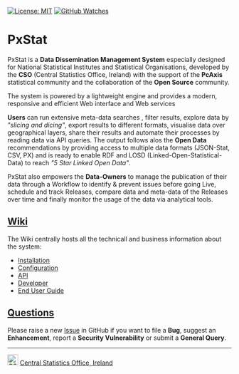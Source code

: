 
[![License: MIT](https://img.shields.io/badge/License-MIT-yellow.svg)](https://opensource.org/licenses/MIT)
[![GitHub Watches](https://img.shields.io/github/watchers/goncaloperes/Project-CodeIgniter-CMS.svg?style=social&label=Watch&maxAge=2592000)](https://github.com/goncaloperes/Project-CodeIgniter-CMS/watchers)

# PxStat
PxStat is a **Data Dissemination Management System** especially designed for National Statistical Institutes and Statistical Organisations, developed by the **CSO** (Central Statistics Office, Ireland) with the support of the **PcAxis** statistical community and the collaboration of the **Open Source** community.

The system is powered by a lightweight engine and provides a modern, responsive and efficient Web interface and Web services

**Users** can run extensive meta-data searches , filter results, explore data by _"slicing and dicing"_, export results to different formats, visualise data over geographical layers, share their results and automate their processes by reading data via API queries. 
The output follows alos the **Open Data** recommendations by providing access to multiple data formats (JSON-Stat, CSV, PX) and is ready to enable RDF and LOSD (Linked-Open-Statistical-Data) to reach _"5 Star Linked Open Data"_.

PxStat also empowers the **Data-Owners** to manage the publication of their data through a Workflow to identify & prevent issues before going Live, schedule and track Releases, compare data and meta-data of the Releases over time and finally monitor the usage of the data via analytical tools.

## [Wiki](https://github.com/CSOIreland/PxStat/wiki)
The Wiki centrally hosts all the technicall and business information about the system:
* [Installation](https://github.com/CSOIreland/PxStat/wiki/Installation)
* [Configuration](https://github.com/CSOIreland/PxStat/wiki/Configuration)
* [API](https://github.com/CSOIreland/PxStat/wiki/API)
* [Developer](https://github.com/CSOIreland/PxStat/wiki/Developer)
* [End User Guide](https://github.com/CSOIreland/PxStat/wiki/End-User-Guide)

## [Questions](https://github.com/CSOIreland/PxStat/issues/new/choose)
Please raise a new [Issue](https://github.com/CSOIreland/PxStat/issues/new/choose) in GitHub if you want to file a **Bug**, suggest an **Enhancement**, report a **Security Vulnerability** or submit a **General Query**.

***
<img src="https://user-images.githubusercontent.com/5030226/60980383-47ccbf80-a32c-11e9-8572-3c234abcd9fb.png" Title="CSO" alt="CSO" width="24"> [Central Statistics Office, Ireland](https://www.cso.ie/)   
